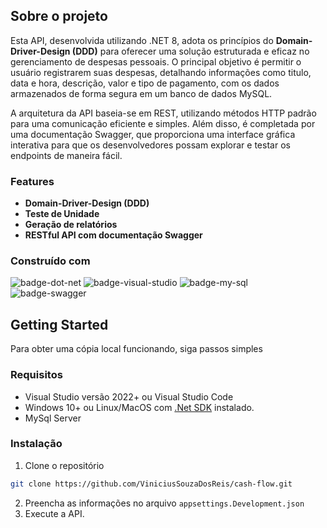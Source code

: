 ## Sobre o projeto
Esta API, desenvolvida utilizando .NET 8, adota os princípios do **Domain-Driver-Design (DDD)** para oferecer uma solução estruturada e eficaz no gerenciamento de despesas pessoais. O principal objetivo é permitir o usuário registrarem suas despesas, detalhando informações como titulo, data e hora, descrição, valor e tipo de pagamento, com os dados armazenados de forma segura em um banco de dados MySQL.

A arquitetura da API baseia-se em REST, utilizando métodos HTTP padrão para uma comunicação eficiente e simples. Além disso, é completada por uma documentação Swagger, que proporciona uma interface gráfica interativa para que os desenvolvedores possam explorar e testar os endpoints de maneira fácil.

<!-- TODO: ADICIONAR IMAGEM -->

### Features

- **Domain-Driver-Design (DDD)**
- **Teste de Unidade**
- **Geração de relatórios**
- **RESTful API com documentação Swagger**

### Construído com
![badge-dot-net]
![badge-visual-studio]
![badge-my-sql]
![badge-swagger]

## Getting Started

Para obter uma cópia local funcionando, siga passos simples

### Requisitos

* Visual Studio versão 2022+ ou Visual Studio Code
* Windows 10+ ou Linux/MacOS com [.Net SDK](dot-net-sdk) instalado.
* MySql Server

### Instalação
1. Clone o repositório
```sh
git clone https://github.com/ViniciusSouzaDosReis/cash-flow.git
```
2. Preencha as informações no arquivo `appsettings.Development.json`
3. Execute a API.

<!-- Links -->
[dot-net-sdk]: https://dotnet.microsoft.com/en-us/download/dotnet/8.0

<!-- Badges -->
[badge-dot-net]: https://img.shields.io/badge/.NET-512BD4?logo=dotnet&logoColor=fff&style=for-the-badge
[badge-visual-studio]: https://img.shields.io/badge/Visual%20Studio-5C2D91?logo=visualstudio&logoColor=fff&style=for-the-badge
[badge-my-sql]: https://img.shields.io/badge/MySQL-4479A1?logo=mysql&logoColor=fff&style=for-the-badge
[badge-swagger]: https://img.shields.io/badge/Swagger-85EA2D?logo=swagger&logoColor=000&style=for-the-badge
[badge-git-hub-actions]: https://img.shields.io/badge/GitHub%20Actions-2088FF?logo=githubactions&logoColor=fff&style=for-the-badge
[badge-docker]: https://img.shields.io/badge/Docker-2496ED?logo=docker&logoColor=fff&style=for-the-badge

